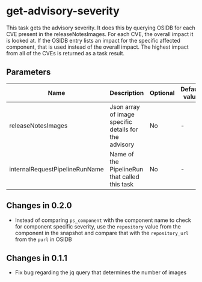 # get-advisory-severity

This task gets the advisory severity. It does this by querying OSIDB for each CVE present in the
releaseNotesImages. For each CVE, the overall impact it is looked at. If the OSIDB entry lists an
impact for the specific affected component, that is used instead of the overall impact. The highest
impact from all of the CVEs is returned as a task result.


## Parameters

| Name                           | Description                                           | Optional | Default value |
|--------------------------------|-------------------------------------------------------|----------|---------------|
| releaseNotesImages             | Json array of image specific details for the advisory | No       | -             |
| internalRequestPipelineRunName | Name of the PipelineRun that called this task         | No       | -             |

## Changes in 0.2.0
* Instead of comparing `ps_component` with the component name to check for component specific severity, use the
  `repository` value from the component in the snapshot and compare that with the `repository_url` from the `purl`
  in OSIDB

## Changes in 0.1.1
* Fix bug regarding the jq query that determines the number of images
